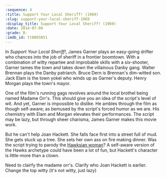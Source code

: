 ```yaml
---
:sequence: 4
:title: Support Your Local Sheriff! (1969)
:slug: support-your-local-sheriff-1969
:display_title: Support Your Local Sheriff! (1969)
:date: 2014-07-04
:grade: B-
:imdb_id: tt0065051
---
```


In _Support Your Local Sheriff!_, James Garner plays an easy-going drifter who chances into the job of sheriff in a frontier boomtown. With a combination of witty repartee and improbable skills with a six-shooter, Garner tames the town and takes down the villainous Danby gang.  Walter Brennan plays the Danby patriarch. Bruce Dern is Brennan's dim-witted son. Jack Elam is the town yokel who winds up as Garner's deputy. Henry Morgan plays the town's mayor.

One of the film's running gags revolves around the local brothel being named Madame Orr's. This should give you an idea of the script's level of wit. And yet, Garner is impossible to dislike. He ambles through the film as though self-aware; as bemused by the script's forced humor as we are. His chemistry with Elam and Morgan elevates their performances. The script may be lazy, but through sheer charisma, James Garner makes this movie work.

But he can't help Joan Hackett. She falls face first into a street full of mud. She gets stuck up a tree. She sets her own ass on fire making dinner. Was the script trying to parody the [Hawksian woman](http://en.wikipedia.org/wiki/Hawksian_woman)? A self-aware version of the Hawks archetype could have been a lot of fun, but Hackett's character is little-more than a clown.

Need to clairfy the madame orr's.
Clarify who Joan Hackett is earlier.
Change the top witty (it's not witty, just lazy)